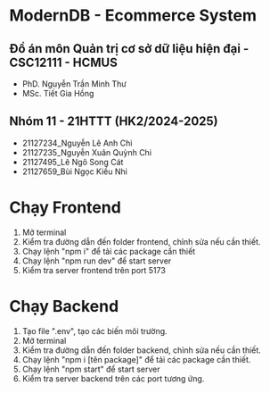 # ModernDB - Ecommerce System
## Đồ án môn Quản trị cơ sở dữ liệu hiện đại - CSC12111 - HCMUS
- PhD. Nguyễn Trần Minh Thư
- MSc. Tiết Gia Hồng
## Nhóm 11 - 21HTTT (HK2/2024-2025)
+ 21127234_Nguyễn Lê Anh Chi
+ 21127235_Nguyễn Xuân Quỳnh Chi
+ 21127495_Lê Ngô Song Cát 
+ 21127659_Bùi Ngọc Kiều Nhi

# Chạy Frontend
1. Mở terminal
2. Kiểm tra đường dẫn đến folder frontend, chỉnh sửa nếu cần thiết.
3. Chạy lệnh "npm i" để tải các package cần thiết
4. Chạy lệnh "npm run dev" để start server
5. Kiểm tra server frontend trên port 5173

# Chạy Backend
1. Tạo file ".env", tạo các biến môi trường.
2. Mở terminal
3. Kiểm tra đường dẫn đến folder backend, chỉnh sửa nếu cần thiết.
4. Chạy lệnh "npm i [tên package]" để tải các package cần thiết.
5. Chạy lệnh "npm start" để start server
6. Kiểm tra server backend trên các port tương ứng.
